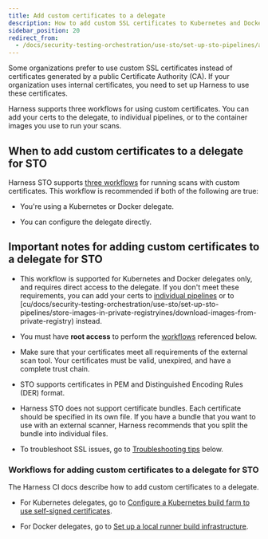 ```yaml
---
title: Add custom certificates to a delegate
description: How to add custom SSL certificates to Kubernetes and Docker delegates
sidebar_position: 20
redirect_from:
  - /docs/security-testing-orchestration/use-sto/set-up-sto-pipelines/add-custom-certs/add-certs-to-delegate
---
```


Some organizations prefer to use custom SSL certificates instead of certificates generated by a public Certificate Authority (CA).  If your organization uses internal certificates, you need to set up Harness to use these certificates. 

Harness supports three workflows for using custom certificates. You can add your certs to the delegate, to individual pipelines, or to the container images you use to run your scans. 

## When to add custom certificates to a delegate for STO

Harness STO supports [three workflows](/docs/security-testing-orchestration/use-sto/set-up-sto-pipelines/secure-sto-pipelines/add-custom-certs/ssl-setup-in-sto#supported-workflows-for-adding-custom-ssl-certificates) for running scans with custom certificates. This workflow is recommended if both of the following are true:

- You're using a Kubernetes or Docker delegate.

- You can configure the delegate directly.

## Important notes for adding custom certificates to a delegate for STO

- This workflow is supported for Kubernetes and Docker delegates only, and requires direct access to the delegate. If you don't meet these requirements, you can add your certs to [individual pipelines](/docs/security-testing-orchestration/use-sto/secure-sto-pipelines/add-certs-to-pipelines) or to [cu/docs/security-testing-orchestration/use-sto/set-up-sto-pipelines/store-images-in-private-registryines/download-images-from-private-registry) instead.

- You must have **root access** to perform the [workflows](#workflow-descriptions) referenced below.

- Make sure that your certificates meet all requirements of the external scan tool. Your certificates must be valid, unexpired, and have a complete trust chain. 

- STO supports certificates in PEM and Distinguished Encoding Rules (DER) format.

- Harness STO does not support certificate bundles. Each certificate should be specified in its own file. If you have a bundle that you want to use with an external scanner, Harness recommends that you split the bundle into individual files.

- To troubleshoot SSL issues, go to [Troubleshooting tips](#troubleshooting-tips) below. 


### Workflows for adding custom certificates to a delegate for STO

The Harness CI docs describe how to add custom certificates to a delegate.

- For Kubernetes delegates, go to [Configure a Kubernetes build farm to use self-signed certificates](/docs/continuous-integration/use-ci/set-up-build-infrastructure/k8s-build-infrastructure/configure-a-kubernetes-build-farm-to-use-self-signed-certificates).

- For Docker delegates, go to [Set up a local runner build infrastructure](/docs/continuous-integration/use-ci/set-up-build-infrastructure/define-a-docker-build-infrastructure/#install-the-delegate-and-runner).
  

